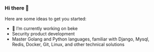 ### Hi there 👋

Here are some ideas to get you started:

- 🔭 I’m currently working on beke
- Security product development
- Master Golang and Python languages, familiar with Django, Mysql, Redis, Docker, Git, Linux, and other technical solutions
